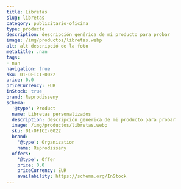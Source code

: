 ```yaml
---
title: Libretas
slug: libretas
category: publicitario-oficina
type: producto
description: descripción genérica de mi producto para probar
image: /img/productos/libretas.webp
alt: alt descripció de la foto
metatitle: .nan
tags:
- nan
navigation: true
sku: 01-OFICI-0022
price: 0.0
priceCurrency: EUR
inStock: true
brand: Reprodisseny
schema:
  '@type': Product
  name: Libretas personalizados
  description: descripción genérica de mi producto para probar
  image: /img/productos/libretas.webp
  sku: 01-OFICI-0022
  brand:
    '@type': Organization
    name: Reprodisseny
  offers:
    '@type': Offer
    price: 0.0
    priceCurrency: EUR
    availability: https://schema.org/InStock
---
```

